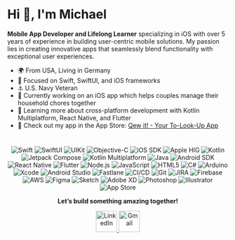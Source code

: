 # Hi 👋, I'm Michael

**Mobile App Developer and Lifelong Learner** specializing in iOS with over 5 years of experience in building user-centric mobile solutions. My passion lies in creating innovative apps that seamlessly blend functionality with exceptional user experiences.

- 🌍 From USA, Living in Germany  
- 🎯 Focused on Swift, SwiftUI, and iOS frameworks
- ⚓️ U.S. Navy Veteran
- 🐝 Currently working on an iOS app which helps couples manage their household chores together 
- 🌱 Learning more about cross-platform development with Kotlin Multiplatform, React Native, and Flutter
- 📱 Check out my app in the App Store: [Qew it! - Your To-Look-Up App](https://apps.apple.com/us/app/qew-it-your-to-look-up-app/id1469611711)  

# 
<p align="center">
  <!-- 🚀 Languages & Frameworks -->
  <img src="https://img.shields.io/badge/Swift-E1E4E8?style=for-the-badge&logo=swift&logoColor=000000" alt="Swift"/>
  <img src="https://img.shields.io/badge/SwiftUI-E1E4E8?style=for-the-badge&logo=swift&logoColor=000000" alt="SwiftUI"/>
  <img src="https://img.shields.io/badge/UIKit-E1E4E8?style=for-the-badge&logo=apple&logoColor=000000" alt="UIKit"/>
  <img src="https://img.shields.io/badge/Objective--C-E1E4E8?style=for-the-badge&logo=apple&logoColor=000000" alt="Objective-C"/>
  <img src="https://img.shields.io/badge/iOS%20SDK-E1E4E8?style=for-the-badge&logo=apple&logoColor=000000" alt="iOS SDK"/>
  <img src="https://img.shields.io/badge/Apple%20HIG-E1E4E8?style=for-the-badge&logo=apple&logoColor=000000" alt="Apple HIG"/>
  
  <!-- Android & Kotlin -->
  <img src="https://img.shields.io/badge/Kotlin-E1E4E8?style=for-the-badge&logo=kotlin&logoColor=000000" alt="Kotlin"/>
  <img src="https://img.shields.io/badge/Jetpack%20Compose-E1E4E8?style=for-the-badge&logo=jetpack-compose&logoColor=000000" alt="Jetpack Compose"/>
  <img src="https://img.shields.io/badge/Kotlin%20Multiplatform-E1E4E8?style=for-the-badge&logo=kotlin&logoColor=000000" alt="Kotlin Multiplatform"/>
  <img src="https://img.shields.io/badge/Java-E1E4E8?style=for-the-badge&logo=java&logoColor=000000" alt="Java"/>
  <img src="https://img.shields.io/badge/Android%20SDK-E1E4E8?style=for-the-badge&logo=android&logoColor=000000" alt="Android SDK"/>
  
  <!-- Cross-Platform & Web -->
  <img src="https://img.shields.io/badge/React%20Native-E1E4E8?style=for-the-badge&logo=react&logoColor=000000" alt="React Native"/>
  <img src="https://img.shields.io/badge/Flutter-E1E4E8?style=for-the-badge&logo=flutter&logoColor=000000" alt="Flutter"/>
  <img src="https://img.shields.io/badge/Node.js-E1E4E8?style=for-the-badge&logo=node.js&logoColor=000000" alt="Node.js"/>
  <img src="https://img.shields.io/badge/JavaScript-E1E4E8?style=for-the-badge&logo=javascript&logoColor=000000" alt="JavaScript"/>
  <img src="https://img.shields.io/badge/HTML5-E1E4E8?style=for-the-badge&logo=html5&logoColor=000000" alt="HTML5"/>
  <img src="https://img.shields.io/badge/C%23-E1E4E8?style=for-the-badge&logo=csharp&logoColor=000000" alt="C#"/>
  <img src="https://img.shields.io/badge/Arduino-E1E4E8?style=for-the-badge&logo=arduino&logoColor=000000" alt="Arduino"/>
  
  <!-- 🔧 Development Tools -->
  <img src="https://img.shields.io/badge/Xcode-E1E4E8?style=for-the-badge&logo=xcode&logoColor=000000" alt="Xcode"/>
  <img src="https://img.shields.io/badge/Android%20Studio-E1E4E8?style=for-the-badge&logo=android-studio&logoColor=000000" alt="Android Studio"/>
  <img src="https://img.shields.io/badge/Fastlane-E1E4E8?style=for-the-badge&logo=fastlane&logoColor=000000" alt="Fastlane"/>
  <img src="https://img.shields.io/badge/CI/CD-E1E4E8?style=for-the-badge&logo=github-actions&logoColor=000000" alt="CI/CD"/>
  <img src="https://img.shields.io/badge/Git-E1E4E8?style=for-the-badge&logo=git&logoColor=000000" alt="Git"/>
  <img src="https://img.shields.io/badge/JIRA-E1E4E8?style=for-the-badge&logo=jira&logoColor=000000" alt="JIRA"/>
  <img src="https://img.shields.io/badge/Firebase-E1E4E8?style=for-the-badge&logo=firebase&logoColor=000000" alt="Firebase"/>
  <img src="https://img.shields.io/badge/Amazon%20AWS-E1E4E8?style=for-the-badge&logo=amazon-aws&logoColor=000000" alt="AWS"/>
  
  <!-- 🎨 Design & Prototyping -->
  <img src="https://img.shields.io/badge/Figma-E1E4E8?style=for-the-badge&logo=figma&logoColor=000000" alt="Figma"/>
  <img src="https://img.shields.io/badge/Sketch-E1E4E8?style=for-the-badge&logo=sketch&logoColor=000000" alt="Sketch"/>
  <img src="https://img.shields.io/badge/Adobe%20XD-E1E4E8?style=for-the-badge&logo=adobe-xd&logoColor=000000" alt="Adobe XD"/>
  <img src="https://img.shields.io/badge/Photoshop-E1E4E8?style=for-the-badge&logo=adobe-photoshop&logoColor=000000" alt="Photoshop"/>
  <img src="https://img.shields.io/badge/Illustrator-E1E4E8?style=for-the-badge&logo=adobe-illustrator&logoColor=000000" alt="Illustrator"/>
  
  <!-- 📱 App Deployment & Distribution -->
  <img src="https://img.shields.io/badge/App%20Store-E1E4E8?style=for-the-badge&logo=app-store&logoColor=000000" alt="App Store"/>  
</p>

<!-- Centered Subheading -->
<p align="center">
  <b>Let’s build something amazing together!</b>
</p>

<p align="center">
  <!-- LinkedIn Icon -->
  <a href="https://linkedin.com/in/michael-a-colonna" target="_blank">
    <img src="https://img.icons8.com/color/96/000000/linkedin.png" alt="LinkedIn" width="48" height="48"/>
  </a>
  <!-- Gmail Icon -->
  <a href="mailto:mcolonnajr@gmail.com" target="_blank">
    <img src="https://img.icons8.com/color/96/000000/gmail.png" alt="Gmail" width="48" height="48"/>
  </a>
</p>

<!--
**mcolojr/mcolojr** is a ✨ _special_ ✨ repository because its `README.md` (this file) appears on your GitHub profile.

Here are some ideas to get you started:

- 🔭 I’m currently working on ...
- 🌱 I’m currently learning ...
- 👯 I’m looking to collaborate on ...
- 🤔 I’m looking for help with ...
- 💬 Ask me about ...
- 📫 How to reach me: ...
- 😄 Pronouns: ...
- ⚡ Fun fact: ...

-->
